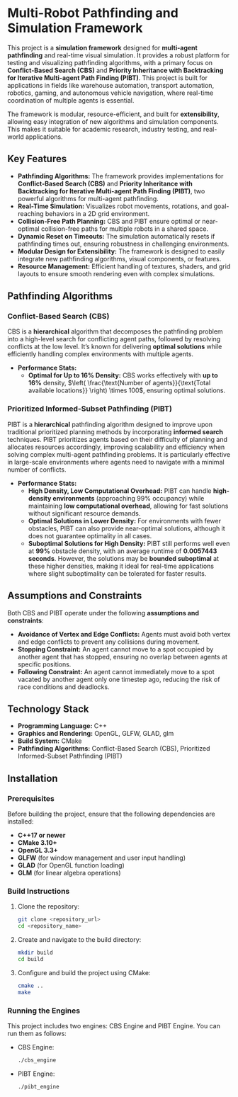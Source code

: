 # Multi-Robot Pathfinding and Simulation Framework  

This project is a **simulation framework** designed for **multi-agent pathfinding** and real-time visual simulation. It provides a robust platform for testing and visualizing pathfinding algorithms, with a primary focus on **Conflict-Based Search (CBS)** and **Priority Inheritance with Backtracking for Iterative Multi-agent Path Finding (PIBT)**. This project is built for applications in fields like warehouse automation, transport automation, robotics, gaming, and autonomous vehicle navigation, where real-time coordination of multiple agents is essential.  

The framework is modular, resource-efficient, and built for **extensibility**, allowing easy integration of new algorithms and simulation components. This makes it suitable for academic research, industry testing, and real-world applications.

## Key Features  
- **Pathfinding Algorithms:** The framework provides implementations for **Conflict-Based Search (CBS)** and **Priority Inheritance with Backtracking for Iterative Multi-agent Path Finding (PIBT)**, two powerful algorithms for multi-agent pathfinding.
- **Real-Time Simulation:** Visualizes robot movements, rotations, and goal-reaching behaviors in a 2D grid environment.
- **Collision-Free Path Planning:** CBS and PIBT ensure optimal or near-optimal collision-free paths for multiple robots in a shared space.
- **Dynamic Reset on Timeouts:** The simulation automatically resets if pathfinding times out, ensuring robustness in challenging environments.
- **Modular Design for Extensibility:** The framework is designed to easily integrate new pathfinding algorithms, visual components, or features.
- **Resource Management:** Efficient handling of textures, shaders, and grid layouts to ensure smooth rendering even with complex simulations.

## Pathfinding Algorithms  

### Conflict-Based Search (CBS)  
CBS is a **hierarchical** algorithm that decomposes the pathfinding problem into a high-level search for conflicting agent paths, followed by resolving conflicts at the low level. It’s known for delivering **optimal solutions** while efficiently handling complex environments with multiple agents.  

- **Performance Stats:**
  - **Optimal for Up to 16% Density:** CBS works effectively with **up to 16%** density, $\left( \frac{\text{Number of agents}}{\text{Total available locations}} \right) \times 100$, ensuring optimal solutions.
  

### Prioritized Informed-Subset Pathfinding (PIBT)  
PIBT is a **hierarchical** pathfinding algorithm designed to improve upon traditional prioritized planning methods by incorporating **informed search** techniques. PIBT prioritizes agents based on their difficulty of planning and allocates resources accordingly, improving scalability and efficiency when solving complex multi-agent pathfinding problems. It is particularly effective in large-scale environments where agents need to navigate with a minimal number of conflicts.  

- **Performance Stats:**
  - **High Density, Low Computational Overhead:** PIBT can handle **high-density environments** (approaching 99% occupancy) while maintaining **low computational overhead**, allowing for fast solutions without significant resource demands.
  - **Optimal Solutions in Lower Density:** For environments with fewer obstacles, PIBT can also provide near-optimal solutions, although it does not guarantee optimality in all cases.
  - **Suboptimal Solutions for High Density:** PIBT still performs well even at **99%** obstacle density, with an average runtime of **0.0057443 seconds**. However, the solutions may be **bounded suboptimal** at 
 these higher densities, making it ideal for real-time applications where slight suboptimality can be tolerated for faster results.

## Assumptions and Constraints  
Both CBS and PIBT operate under the following **assumptions and constraints**:
- **Avoidance of Vertex and Edge Conflicts:** Agents must avoid both vertex and edge conflicts to prevent any collisions during movement.
- **Stopping Constraint:** An agent cannot move to a spot occupied by another agent that has stopped, ensuring no overlap between agents at specific positions.
- **Following Constraint:** An agent cannot immediately move to a spot vacated by another agent only one timestep ago, reducing the risk of race conditions and deadlocks.

## Technology Stack  
- **Programming Language:** C++  
- **Graphics and Rendering:** OpenGL, GLFW, GLAD, glm  
- **Build System:** CMake  
- **Pathfinding Algorithms:** Conflict-Based Search (CBS), Prioritized Informed-Subset Pathfinding (PIBT)  

## Installation  

### Prerequisites  
Before building the project, ensure that the following dependencies are installed:
- **C++17 or newer**
- **CMake 3.10+**
- **OpenGL 3.3+**
- **GLFW** (for window management and user input handling)
- **GLAD** (for OpenGL function loading)
- **GLM** (for linear algebra operations)

### Build Instructions  
1. Clone the repository:  
   ```bash  
   git clone <repository_url>  
   cd <repository_name>
2. Create and navigate to the build directory:  
   ```bash  
   mkdir build  
   cd build    
3. Configure and build the project using CMake:  
   ```bash  
   cmake ..  
   make

### Running the Engines
This project includes two engines: CBS Engine and PIBT Engine. You can run them as follows:

  * CBS Engine:
    ```bash
    ./cbs_engine

  * PIBT Engine:
    ```bash
    ./pibt_engine
